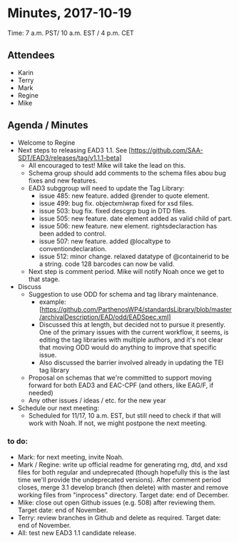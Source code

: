 # Minutes, 2017-10-19
Time: 7 a.m. PST/ 10 a.m. EST / 4 p.m. CET

## Attendees
- Karin
- Terry
- Mark
- Regine
- Mike

## Agenda / Minutes
- Welcome to Regine
- Next steps to releasing EAD3 1.1. See [https://github.com/SAA-SDT/EAD3/releases/tag/v1.1.1-beta]
  - All encouraged to test!  Mike will take the lead on this.
  - Schema group should add comments to the schema files abou bug fixes and new features.
  - EAD3 subggroup will need to update the Tag Library:
    - issue 485: new feature. added @render to quote element.
    - issue 499: bug fix. objectxmlwrap fixed for xsd files.
    - issue 503: bug fix. fixed descgrp bug in DTD files.
    - issue 505: new feature. date element added as valid child of part.
    - issue 506: new feature. new element. rightsdeclaraction has been added to control.
    - issue 507: new feature. added @localtype to conventiondeclaration.
    - issue 512: minor change. relaxed datatype of @containerid to be a string. code 128 barcodes can now be valid.
  - Next step is comment period. Mike will notify Noah once we get to that stage.
- Discuss
  - Suggestion to use ODD for schema and tag library maintenance.
    - example: [https://github.com/ParthenosWP4/standardsLibrary/blob/master/archivalDescription/EAD/odd/EADSpec.xml]
    - Discussed this at length, but decided not to pursue it presently. One of the primary issues with the current workflow, it seems, is editing the tag libraries with multiple authors, and it's not clear that moving ODD would do anything to improve that specific issue.
    - Also discussed the barrier involved already in updating the TEI tag library
  - Proposal on schemas that we're committed to support moving forward for both EAD3 and EAC-CPF (and others, like EAG/F, if needed)
  - Any other issues / ideas / etc. for the new year
- Schedule our next meeting:
  - Scheduled for 11/17, 10 a.m. EST, but still need to check if that will work with Noah.  If not, we might postpone the next meeting.    


### to do:
- Mark: for next meeting, invite Noah.
- Mark / Regine: write up official readme for generating rng, dtd, and xsd files for both regular and undeprecated (though hopefully this is the last time we'll provide the undeprecated versions). After comment period closes,  merge 3.1 develop branch (then delete) with master and remove working files from "inprocess" directory. Target date: end of December.
- Mike: close out open Github issues (e.g. 508) after reviewing them. Target date: end of November.
- Terry: review branches in Github and delete as required.  Target date: end of November.
- All: test new EAD3 1.1 candidate release.
